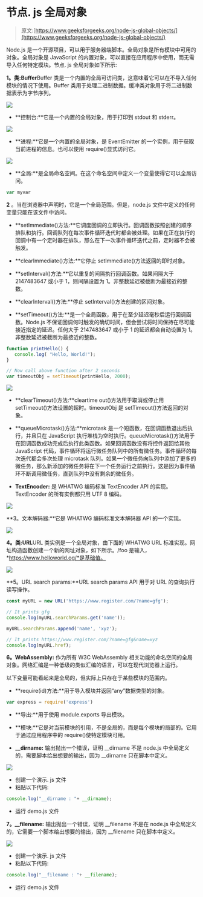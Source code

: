 # 节点. js 全局对象

> 原文:[https://www.geeksforgeeks.org/node-js-global-objects/](https://www.geeksforgeeks.org/node-js-global-objects/)

Node.js 是一个开源项目，可以用于服务器端脚本。全局对象是所有模块中可用的对象。全局对象是 JavaScript 的内置对象，可以直接在应用程序中使用，而无需导入任何特定模块。节点. js 全局对象如下所示:

**1。类:Buffer**Buffer 类是一个内置的全局可访问类，这意味着它可以在不导入任何模块的情况下使用。Buffer 类用于处理二进制数据。缓冲类对象用于将二进制数据表示为字节序列。

![](img/b71dda1c0bb2500c5c57ace7c9f1598b.png)

*   **控制台:**它是一个内置的全局对象，用于打印到 stdout 和 stderr。

![](img/0dac19fad0d814235cab4a72d8f92934.png)

*   **进程:**它是一个内置的全局对象，是 EventEmitter 的一个实例，用于获取当前进程的信息。也可以使用 require()显式访问它。

![](img/43d9f5693efc07648b79ff7d66cfe21f.png)

*   **全局:**是全局命名空间。在这个命名空间中定义一个变量使得它可以全局访问。

```js
var myvar
```

**2** 。当在浏览器中声明时，它是一个全局范围。但是，node.js 文件中定义的任何变量只能在该文件中访问。

*   **setImmediate()方法:**它调度回调的立即执行。回调函数按照创建的顺序排队和执行。回调队列在每次事件循环迭代时都会被处理。如果在正在执行的回调中有一个定时器在排队，那么在下一次事件循环迭代之前，定时器不会被触发。
*   **clearImmediate()方法:**它停止 setImmediate()方法返回的即时对象。
*   **setInterval()方法:**它以重复的间隔执行回调函数。如果间隔大于 2147483647 或小于 1，则间隔设置为 1。非整数延迟被截断为最接近的整数。
*   **clearInterval()方法:**停止 setInterval()方法创建的区间对象。

*   **setTimeout()方法:**是一个全局函数，用于在至少延迟毫秒后运行回调函数。Node.js 不保证回调何时触发的确切时间，但会尝试将时间保持在尽可能接近指定的延迟。任何大于 2147483647 或小于 1 的延迟都会自动设置为 1。非整数延迟被截断为最接近的整数。

```js
function printHello() {
   console.log( "Hello, World!");
}

// Now call above function after 2 seconds
var timeoutObj = setTimeout(printHello, 2000);
```

![](img/9f59bb278167f8b2275145c1d1386533.png)

*   **clearTimeout()方法:**cleartime out()方法用于取消或停止用 setTimeout()方法设置的超时。timeoutObj 是 setTimeout()方法返回的对象。

*   **queueMicrotask()方法:**microtask 是一个短函数，在回调函数退出后执行，并且只在 JavaScript 执行堆栈为空时执行。queueMicrotask()方法用于在回调函数成功完成后执行此类函数。如果回调函数没有将控件返回给其他 JavaScript 代码，事件循环将运行微任务队列中的所有微任务。事件循环的每次迭代都会多次处理 microtask 队列。如果一个微任务向队列中添加了更多的微任务，那么新添加的微任务将在下一个任务运行之前执行。这是因为事件循环不断调用微任务，直到队列中没有剩余的微任务。
*   **TextEncoder:** 是 WHATWG 编码标准 TextEncoder API 的实现。TextEncoder 的所有实例都只用 UTF 8 编码。

![](img/87fff17962d4661edecb185cbae3c101.png)

**3。文本解码器:**它是 WHATWG 编码标准文本解码器 API 的一个实现。

![](img/20a2e3d53c606a7fbb507c130a90edc9.png)

**4。类:URL**URL 类实例是一个全局对象，由下面的 WHATWG URL 标准实现。网址构造函数创建一个新的网址对象，如下所示。/foo 是输入，*https://www.helloworld.og/*是基础值。

![](img/ebb80bf0182c777e7dd94c7f45fde28b.png)

**5。URL search params:**URL search params API 用于对 URL 的查询执行读写操作。

```js
const myURL = new URL('https://www.register.com/?name=gfg');

// It prints gfg
console.log(myURL.searchParams.get('name'));

myURL.searchParams.append('name', 'xyz');

// It prints https://www.register.com/?name=gfg&name=xyz
console.log(myURL.href);
```

**6。WebAssembly:** 作为所有 W3C WebAssembly 相关功能的命名空间的全局对象。网络汇编是一种低级的类似汇编的语言，可以在现代浏览器上运行。

以下变量可能看起来是全局的，但实际上只存在于某些模块的范围内。

*   **require(id)方法:**用于导入模块并返回“any”数据类型的对象。

```js
var express = require('express')
```

*   **导出:**用于使用 module.exports 导出模块。
*   **模块:**它是对当前模块的引用，不是全局的，而是每个模块的局部的。它用于通过应用程序中的 require()使特定模块可用。

*   **__dirname:** 输出抛出一个错误，证明 __dirname 不是 node.js 中全局定义的，需要脚本给出想要的输出，因为 __dirname 只在脚本中定义。

![](img/4ac98735d7739c3a7941fdfcfa654356.png)

*   创建一个演示. js 文件
*   粘贴以下代码:

```js
console.log("__dirname : "+ __dirname);
```

*   运行 demo.js 文件

**7。__filename:** 输出抛出一个错误，证明 __filename 不是在 node.js 中全局定义的，它需要一个脚本给出想要的输出，因为 __filename 只在脚本中定义。

![](img/9fcd89c3e8718d2c79dc852ea1cb02fd.png)

*   创建一个演示. js 文件
*   粘贴以下代码:

```js
console.log("__filename : "+ __filename);
```

*   运行 demo.js 文件